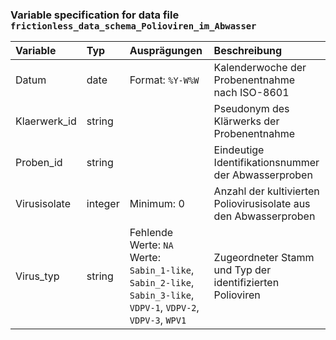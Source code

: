 ### Variable specification for data file `frictionless_data_schema_Polioviren_im_Abwasser`

| Variable     | Typ     | Ausprägungen                                                                                                        | Beschreibung                                                     |
|:-------------|:--------|:--------------------------------------------------------------------------------------------------------------------|:-----------------------------------------------------------------|
| Datum        | date    | Format: `%Y-W%W`                                                                                                    | Kalenderwoche der Probenentnahme nach ISO-8601                   |
| Klaerwerk_id | string  |                                                                                                                     | Pseudonym des Klärwerks der Probenentnahme                       |
| Proben_id    | string  |                                                                                                                     | Eindeutige Identifikationsnummer der Abwasserproben              |
| Virusisolate | integer | Minimum: 0                                                                                                          | Anzahl der kultivierten Poliovirusisolate aus den Abwasserproben |
| Virus_typ    | string  | Fehlende Werte: `NA`<br>Werte: `Sabin_1-like`, `Sabin_2-like`, `Sabin_3-like`, `VDPV-1`, `VDPV-2`, `VDPV-3`, `WPV1` | Zugeordneter Stamm und Typ der identifizierten Polioviren        |


